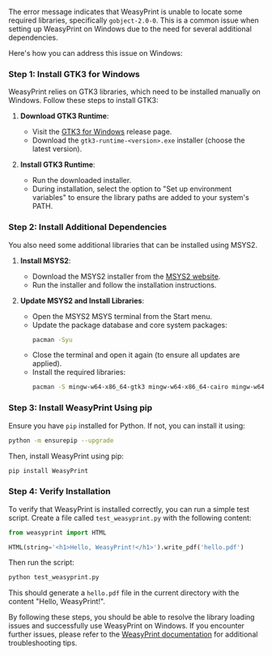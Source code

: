 The error message indicates that WeasyPrint is unable to locate some required libraries, specifically `gobject-2.0-0`. This is a common issue when setting up WeasyPrint on Windows due to the need for several additional dependencies.

Here's how you can address this issue on Windows:

### Step 1: Install GTK3 for Windows

WeasyPrint relies on GTK3 libraries, which need to be installed manually on Windows. Follow these steps to install GTK3:

1. **Download GTK3 Runtime**:
   - Visit the [GTK3 for Windows](https://github.com/tschoonj/GTK-for-Windows-Runtime-Environment-Installer/releases) release page.
   - Download the `gtk3-runtime-<version>.exe` installer (choose the latest version).

2. **Install GTK3 Runtime**:
   - Run the downloaded installer.
   - During installation, select the option to "Set up environment variables" to ensure the library paths are added to your system's PATH.

### Step 2: Install Additional Dependencies

You also need some additional libraries that can be installed using MSYS2.

1. **Install MSYS2**:
   - Download the MSYS2 installer from the [MSYS2 website](https://www.msys2.org/).
   - Run the installer and follow the installation instructions.

2. **Update MSYS2 and Install Libraries**:
   - Open the MSYS2 MSYS terminal from the Start menu.
   - Update the package database and core system packages:
     ```sh
     pacman -Syu
     ```
   - Close the terminal and open it again (to ensure all updates are applied).
   - Install the required libraries:
     ```sh
     pacman -S mingw-w64-x86_64-gtk3 mingw-w64-x86_64-cairo mingw-w64-x86_64-pango mingw-w64-x86_64-gdk-pixbuf2
     ```

### Step 3: Install WeasyPrint Using pip

Ensure you have `pip` installed for Python. If not, you can install it using:

```sh
python -m ensurepip --upgrade
```

Then, install WeasyPrint using pip:

```sh
pip install WeasyPrint
```

### Step 4: Verify Installation

To verify that WeasyPrint is installed correctly, you can run a simple test script. Create a file called `test_weasyprint.py` with the following content:

```python
from weasyprint import HTML

HTML(string='<h1>Hello, WeasyPrint!</h1>').write_pdf('hello.pdf')
```

Then run the script:

```sh
python test_weasyprint.py
```

This should generate a `hello.pdf` file in the current directory with the content "Hello, WeasyPrint!".

By following these steps, you should be able to resolve the library loading issues and successfully use WeasyPrint on Windows. If you encounter further issues, please refer to the [WeasyPrint documentation](https://doc.courtbouillon.org/weasyprint/stable/first_steps.html#installation) for additional troubleshooting tips.